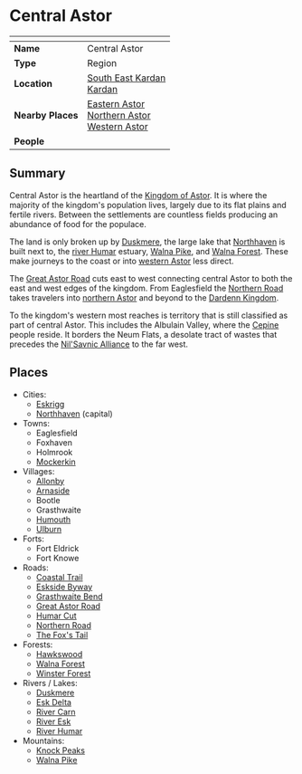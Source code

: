 # Central Astor

| []() | |
| --- | --- |
| **Name** | Central Astor |
| **Type** | Region |
| **Location** | [South East Kardan](south-east-kardan.md)<br />[Kardan](../continents/kardan.md) |
| **Nearby Places** | [Eastern Astor](eastern-astor.md)<br />[Northern Astor](northern-astor.md)<br />[Western Astor](western-astor.md) |
| **People** | |

## Summary

Central Astor is the heartland of the [Kingdom of Astor](../../civilisations/kingdom-of-astor/README.md). It is where the majority of the kingdom's population lives, largely due to its flat plains and fertile rivers. Between the settlements are countless fields producing an abundance of food for the populace.

The land is only broken up by [Duskmere](../rivers-lakes/duskmere.md), the large lake that [Northhaven](../cities/northhaven.md) is built next to, the [river Humar](../rivers-lakes/river-humar.md) estuary, [Walna Pike](../mountains/walna-pike.md), and [Walna Forest](../forests/walna-forest.md). These make journeys to the coast or into [western Astor](western-astor.md) less direct.

The [Great Astor Road](../roads/great-astor-road.md) cuts east to west connecting central Astor to both the east and west edges of the kingdom. From Eaglesfield the [Northern Road](../roads/northern-road.md) takes travelers into [northern Astor](northern-astor.md) and beyond to the [Dardenn Kingdom](../../civilisations/dardenn-kingdom/README.md).

To the kingdom's western most reaches is territory that is still classified as part of central Astor. This includes the Albulain Valley, where the [Cepine](../../ethnicities/cepine.md) people reside. It borders the Neum Flats, a desolate tract of wastes that precedes the [Nil'Savnic Alliance](../../civilisations/nilsavnic-alliance/README.md) to the far west.

## Places

- Cities:
  - [Eskrigg](../cities/eskrigg.md)
  - [Northhaven](../cities/northhaven.md) (capital)
- Towns:
  - Eaglesfield
  - Foxhaven
  - Holmrook
  - [Mockerkin](../towns/mockerkin.md)
- Villages:
  - [Allonby](../villages/allonby.md)
  - [Arnaside](../villages/arnaside.md)
  - Bootle
  - Grasthwaite
  - [Humouth](../villages/humouth.md)
  - [Ulburn](../villages/ulburn.md)
- Forts:
  - Fort Eldrick
  - Fort Knowe
- Roads:
  - [Coastal Trail](../roads/coastal-trail.md)
  - [Eskside Byway](../roads/eskside-byway.md)
  - [Grasthwaite Bend](../roads/grasthwaite-bend.md)
  - [Great Astor Road](../roads/great-astor-road.md)
  - [Humar Cut](../roads/humar-cut.md)
  - [Northern Road](../roads/northern-road.md)
  - [The Fox's Tail](../roads/the-foxs-tail.md)
- Forests:
  - [Hawkswood](../forests/hawkswood.md)
  - [Walna Forest](../forests/walna-forest.md)
  - [Winster Forest](../forests/winster-forest.md)
- Rivers / Lakes:
  - [Duskmere](../rivers-lakes/duskmere.md)
  - [Esk Delta](../rivers-lakes/esk-delta.md)
  - [River Carn](../rivers-lakes/river-carn.md)
  - [River Esk](../rivers-lakes/river-esk.md)
  - [River Humar](../rivers-lakes/river-humar.md)
- Mountains:
  - [Knock Peaks](../mountains/knock-peaks.md)
  - [Walna Pike](../mountains/walna-pike.md)
